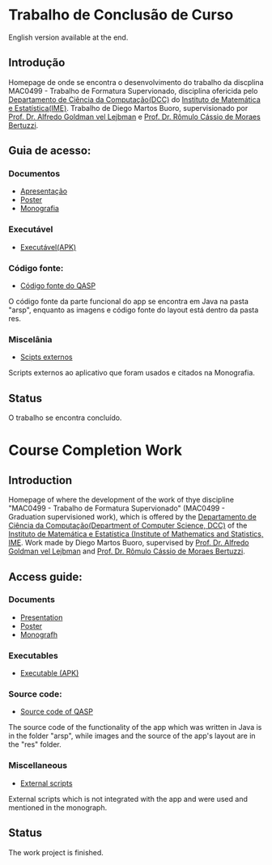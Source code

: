 # Trabalho de Conclusão de Curso

English version available at the end.

## Introdução
Homepage de onde se encontra o desenvolvimento do trabalho da discplina MAC0499 - Trabalho de Formatura Supervionado, disciplina ofericida pelo [Departamento de Ciência da Computação(DCC)](https://www.ime.usp.br/dcc) do [Instituto de Matemática e Estatística(IME)](https://www.ime.usp.br/). Trabalho de Diego Martos Buoro, supervisionado por [Prof. Dr. Alfredo Goldman vel Lejbman](https://www.ime.usp.br/~gold/new/) e [Prof. Dr. Rômulo Cássio de Moraes Bertuzzi](http://www.eefe.usp.br/?membro/mostrar/id/149/tpc/20). 

## Guia de acesso:

### Documentos

* [Apresentação](https://github.com/dmb42odyssey/TCC2016/blob/master/TCCapresentacao/slides1.pdf)
* [Poster](https://github.com/dmb42odyssey/TCC2016/blob/master/TCCposter/poster.pdf)
* [Monografia](https://github.com/dmb42odyssey/TCC2016/blob/master/mono/monografia.pdf)

### Executável

* [Executável(APK)](https://github.com/dmb42odyssey/TCC2016/blob/master/QASP.apk)

### Código fonte:

* [Código fonte do QASP](https://github.com/dmb42odyssey/TCC2016/tree/master/backup/ArSP/app/src/main)

O código fonte da parte funcional do app se encontra em Java na pasta "arsp", enquanto as imagens e código fonte do layout está dentro da pasta res.

### Miscelânia

* [Scipts externos](https://github.com/dmb42odyssey/TCC2016/tree/master/TCCpython)

Scripts externos ao aplicativo que foram usados e citados na Monografia.

## Status

O trabalho se encontra concluído.

# Course Completion Work

## Introduction
Homepage of where the development of the work of thye discipline "MAC0499 - Trabalho de Formatura Supervionado" (MAC0499 - Graduation supervisioned work), which is offered by the [Departamento de Ciência da Computação(Department of Computer Science, DCC)](https://www.ime.usp.br/dcc) of the [Instituto de Matemática e Estatística (Institute of Mathematics and Statistics, IME](https://www.ime.usp.br/). Work made by Diego Martos Buoro, supervised by [Prof. Dr. Alfredo Goldman vel Lejbman](https://www.ime.usp.br/~gold/new/) and [Prof. Dr. Rômulo Cássio de Moraes Bertuzzi](http://www.eefe.usp.br/?membro/mostrar/id/149/tpc/20).

## Access guide:

### Documents

* [Presentation](https://github.com/dmb42odyssey/TCC2016/blob/master/TCCapresentacao/slides1.pdf)
* [Poster](https://github.com/dmb42odyssey/TCC2016/blob/master/TCCposter/poster.pdf)
* [Monografh](https://github.com/dmb42odyssey/TCC2016/blob/master/mono/monografia.pdf)

### Executables

* [Executable (APK)](https://github.com/dmb42odyssey/TCC2016/blob/master/QASP.apk)

### Source code:

* [Source code of QASP](https://github.com/dmb42odyssey/TCC2016/tree/master/backup/ArSP/app/src/main)

The source code of the functionality of the app which was written in Java is in the folder "arsp", while images and the source of the app's layout are in the "res" folder.

### Miscellaneous

* [External scripts](https://github.com/dmb42odyssey/TCC2016/tree/master/TCCpython)

External scripts which is not integrated with the app and were used and mentioned in the monograph.

## Status

The work project is finished.

